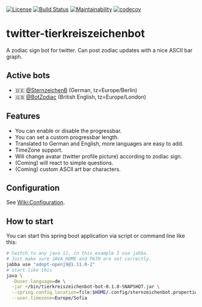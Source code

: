 [![License](https://img.shields.io/badge/License-Apache%202.0-blue.svg)](https://opensource.org/licenses/Apache-2.0) [![Build Status](https://travis-ci.org/bmhm/twitter-tierkreiszeichenbot.svg?branch=master)](https://travis-ci.org/bmhm/twitter-tierkreiszeichenbot) [![Maintainability](https://api.codeclimate.com/v1/badges/4465f0c11214c29f822f/maintainability)](https://codeclimate.com/github/bmhm/twitter-tierkreiszeichenbot/maintainability) [![codecov](https://codecov.io/gh/bmhm/twitter-tierkreiszeichenbot/branch/master/graph/badge.svg)](https://codecov.io/gh/bmhm/twitter-tierkreiszeichenbot)


# twitter-tierkreiszeichenbot
A zodiac sign bot for twitter. Can post zodiac updates with a nice ASCII bar graph.

## Active bots

  * 🇩🇪 [@SternzeichenB](https://twitter.com/SternzeichenB) (German, tz=Europe/Berlin)
  * 🇬🇧 [@BotZodiac](https://twitter.com/BotZodiac) (British English, tz=Europe/London) 
  
## Features

  * You can enable or disable the progressbar.
  * You can set a custom progressbar length.
  * Translated to German and English, more languages are easy to add.
  * TimeZone support.
  * Will change avatar (twitter profile picture) according to zodiac sign.
  * (Coming) will react to simple questions.
  * (Coming) custom ASCII art bar characters.

## Configuration

See [Wiki:Configuration](https://github.com/bmhm/twitter-tierkreiszeichenbot/wiki/Configuration).

## How to start

You can start this spring boot application via script or command line like this:

```bash
# Switch to any java 11, in this example I use jabba.
# Just make sure JAVA_HOME and PATH are set correctly.
jabba use "adopt-openj9@1.11.0-2"
# start like this
java \
  -Duser.language=de \
  -jar ~/bin/tierkreiszeichenbot-bot-0.1.0-SNAPSHOT.jar \
  --spring.config.location=file:$HOME/.config/sternzeichenbot.properties \
  --user.timezone=Europe/Sofia
```
